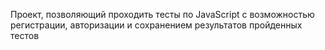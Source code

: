 Проект, позволяющий проходить тесты по JavaScript с возможностью регистрации, авторизации и сохранением результатов пройденных тестов

